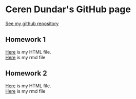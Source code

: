 # Ceren Dundar's GitHub page

[See my github repository](https://github.com/BU-IE-360/spring22-cereendundaar) 

## Homework 1
[Here](https://bu-ie-360.github.io/spring22-cereendundaar/IE360_HW1.html) is my HTML file.<br>
[Here](https://github.com/BU-IE-360/spring22-cereendundaar/blob/gh-pages/IE360_HW1.Rmd) is my rmd file

## Homework 2
[Here](https://bu-ie-360.github.io/spring22-cereendundaar/HW_2.html) is my HTML file.<br>
[Here](https://github.com/BU-IE-360/spring22-cereendundaar/blob/gh-pages/HW_2.Rmd) is my rmd file

